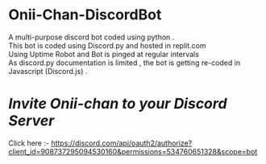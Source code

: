 # Onii-Chan-DiscordBot
A multi-purpose discord bot coded using python .<br />
This bot is coded using Discord.py and hosted in replit.com<br />
Using Uptime Robot and Bot is pinged at regular intervals<br />
As discord.py documentation is limited , the bot is getting re-coded in Javascript (Discord.js) . <br />
# _*Invite Onii-chan to your Discord Server*_
Click here :- https://discord.com/api/oauth2/authorize?client_id=908737295094530160&permissions=534760651328&scope=bot

